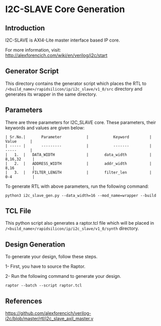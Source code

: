 # I2C-SLAVE Core Generation 

## Introduction
I2C-SLAVE is AXI4-Lite master interface based IP core.

For more information, visit: http://alexforencich.com/wiki/en/verilog/i2c/start

## Generator Script
This directory contains the generator script which places the RTL to `/<build_name>/rapidsilicon/ip/i2c_slave/v1_0/src` directory and generates its wrapper in the same directory. 

## Parameters
There are three parameters for I2C_SLAVE core. These parameters, their keywords and values are given below:

    | Sr.No.|       Parameter           |           Keyword         |       Value      |
    | ----- |       ---------           |           -------         |       -----      |
    |   1.  |   DATA_WIDTH              |       data_width          |      8,16,32     |
    |   2.  |   ADDRESS_WIDTH           |       addr_width          |      8,16        |
    |   3.  |   FILTER_LENGTH           |       filter_len          |      0-4         |



To generate RTL with above parameters, run the following command:
```
python3 i2c_slave_gen.py --data_width=16 --mod_name=wrapper --build
```

## TCL File 
This python script also generates a raptor.tcl file which will be placed in `/<build_name>/rapidsilicon/ip/i2c_slave/v1_0/synth` directory.

## Design Generation
To generate your design, follow these steps.

1- First, you have to source the Raptor.

2- Run the following command to generate your design.
```
raptor --batch --script raptor.tcl
```

## References

https://github.com/alexforencich/verilog-i2c/blob/master/rtl/i2c_slave_axil_master.v